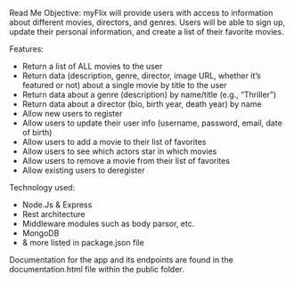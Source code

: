 Read Me
Objective:
myFlix will provide users with access to information about different
movies, directors, and genres. Users will be able to sign up, update their
personal information, and create a list of their favorite movies.

Features: 
- Return a list of ALL movies to the user
- Return data (description, genre, director, image URL, whether it’s featured or not) about a
single movie by title to the user
- Return data about a genre (description) by name/title (e.g., “Thriller”)
- Return data about a director (bio, birth year, death year) by name
- Allow new users to register
- Allow users to update their user info (username, password, email, date of birth)
- Allow users to add a movie to their list of favorites
- Allow users to see which actors star in which movies
- Allow users to remove a movie from their list of favorites
- Allow existing users to deregister

Technology used:
- Node.Js & Express
- Rest architecture
- Middleware modules such as body parsor, etc.
- MongoDB
- & more listed in package.json file

Documentation for the app and its endpoints are found in the documentation.html file within the public folder.
